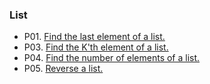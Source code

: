 ### List

* P01. [Find the last element of a list.](/List/P01/P01.go#L3)
* P03. [Find the K'th element of a list.](/List/P03/P03.go#L3)
* P04. [Find the number of elements of a list.](/List/P04/P04.go#L3)
* P05. [Reverse a list.](/List/P05/P05.go#L3)